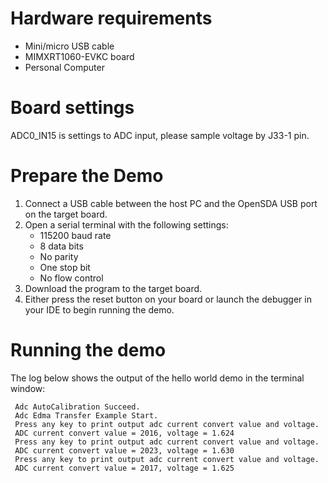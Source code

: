 Hardware requirements
=====================
- Mini/micro USB cable
- MIMXRT1060-EVKC board
- Personal Computer

Board settings
============
ADC0_IN15 is settings to ADC input, please sample voltage by J33-1 pin.

Prepare the Demo
===============
1.  Connect a USB cable between the host PC and the OpenSDA USB port on the target board. 
2.  Open a serial terminal with the following settings:
    - 115200 baud rate
    - 8 data bits
    - No parity
    - One stop bit
    - No flow control
3.  Download the program to the target board.
4.  Either press the reset button on your board or launch the debugger in your IDE to begin running the demo.

Running the demo
================
The log below shows the output of the hello world demo in the terminal window:
~~~~~~~~~~~~~~~~~~~~~~~~~~~~~~~~~~~
 Adc AutoCalibration Succeed.
 Adc Edma Transfer Example Start.
 Press any key to print output adc current convert value and voltage.
 ADC current convert value = 2016, voltage = 1.624
 Press any key to print output adc current convert value and voltage.
 ADC current convert value = 2023, voltage = 1.630
 Press any key to print output adc current convert value and voltage.
 ADC current convert value = 2017, voltage = 1.625
~~~~~~~~~~~~~~~~~~~~~~~~~~~~~~~~~~~